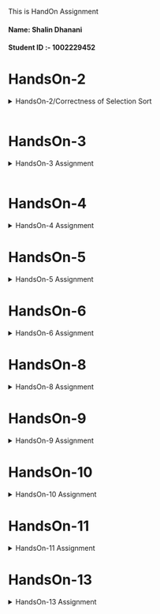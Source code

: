 
This is  HandOn Assignment

#### Name: Shalin Dhanani
#### Student ID :- 1002229452





# HandsOn-2


<details>


<summary>HandsOn-2/Correctness of Selection Sort</summary>

# Correctness of Selection sort

# Selection Sort


The algorithm finds the smallest element in the array first and exchanges it with the element in the first
position.Then it finds the second smallest element and exchanges it with the element in the second position and continues
in this way until the entire array is sorted.

* At the Start of each pass of outer loop:
      * the first **i** elements of the array **arr[0:i]** are in sorted order.
      * The other remaining **(n-i)** elements in **arr[i:n]**are greater or equal to all element in sorted portion.

## Initialization
* Before the first pass **i=0**;
* The loop invariant holds trivially since there are no elements in the sorted portion.so **arr[0:i]** is empty.

* Inductive Hypothesis: Assume the loop invariant holds at the start of iteration i. This means that **arr[0:i]** contains the smallest i elements of the array, sorted in ascending order, and all elements in **arr[i:n]** are greater than or equal to those in arr[0:i]. 

## Maintenance:

* In each pass, the minimum element from the unsorted portion **arr[i:n]** is selected and swapped with the element at index i.
* This ensures that the subarray **arr[0:i+1]**  is sorted and now contain the smallest **i+1** element of the array,sorted in ascending order
* Since the minimum element was swapped, the remaining **n-i-1** elements are still greater than or equal to the elements in the sorted part.

## Termination
* When i = n-1 the outer loop terminate
* At this point, loop variant guarantees that the  **arr[0:n]** is sorted  and last remaining element is greater than or equal to all previous element.
* So now element is in ascending order and sorted.

## Conclusion
Since the loop invariant is maintained before, during, and after the loop, and it repeats until the whole array is sorted, Selection Sort is correct.

</details>
<br>


# HandsOn-3

<details>

<summary>HandsOn-3 Assignment</summary>

[`HandsOn-3.md`](HandsOn_3/HandOn-3.md)
</details>

<br>

# HandsOn-4

<details>

<summary>HandsOn-4 Assignment</summary>

[`HandsOn_4.md`](HandsOn_4/HandsOn_4.md)
</details>


# HandsOn-5

<details>

<summary>HandsOn-5 Assignment</summary>

[`HandsOn_5.md`](HandsOn_5/HandsOn_5.md)
</details>

# HandsOn-6

<details>

<summary>HandsOn-6 Assignment</summary>

[`HandsOn_6.md`](HandsOn_6/HandsOn_6.md)
</details>

# HandsOn-8

<details>

<summary>HandsOn-8 Assignment</summary>

[`HandsOn_8.md`](HandsOn_8/HandsOn_8.md)
</details>

# HandsOn-9

<details>

<summary>HandsOn-9 Assignment</summary>

[`HandsOn_9.md`](HandsOn_9/HandsOn_9.md)
</details>

# HandsOn-10

<details>

<summary>HandsOn-10 Assignment</summary>

[`HandsOn_10.md`](HandsOn_10/HandsOn_10.md)
</details>

# HandsOn-11

<details>

<summary>HandsOn-11 Assignment</summary>

[`HandsOn_11.md`](HandsOn_11/HandsOn_11.md)
</details>

# HandsOn-13

<details>

<summary>HandsOn-13 Assignment</summary>

[`HandsOn_13.md`](HandsOn_13/HandsOn_13.md)
</details>